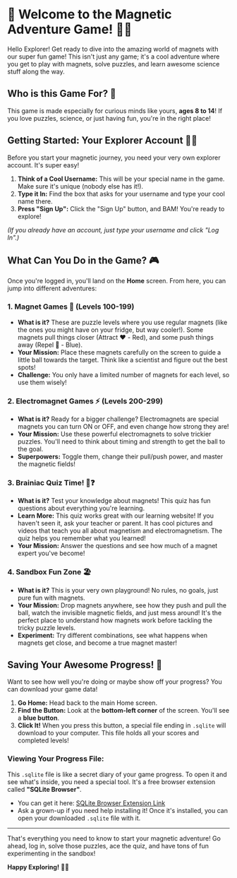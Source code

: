 # 🚀 Welcome to the Magnetic Adventure Game! 🧲✨

Hello Explorer! Get ready to dive into the amazing world of magnets with our super fun game! This isn't just any game; it's a cool adventure where you get to play with magnets, solve puzzles, and learn awesome science stuff along the way.

## Who is this Game For? 🤔

This game is made especially for curious minds like yours, **ages 8 to 14**! If you love puzzles, science, or just having fun, you're in the right place!

## Getting Started: Your Explorer Account 🧑‍🚀

Before you start your magnetic journey, you need your very own explorer account. It's super easy!

1.  **Think of a Cool Username:** This will be your special name in the game. Make sure it's unique (nobody else has it!).
2.  **Type it In:** Find the box that asks for your username and type your cool name there.
3.  **Press "Sign Up":** Click the "Sign Up" button, and BAM! You're ready to explore!

_(If you already have an account, just type your username and click "Log In".)_

## What Can You Do in the Game? 🎮

Once you're logged in, you'll land on the **Home** screen. From here, you can jump into different adventures:

### 1. Magnet Games 🧲 (Levels 100-199)

- **What is it?** These are puzzle levels where you use regular magnets (like the ones you might have on your fridge, but way cooler!). Some magnets pull things closer (Attract ❤️ - Red), and some push things away (Repel 🔵 - Blue).
- **Your Mission:** Place these magnets carefully on the screen to guide a little ball towards the target. Think like a scientist and figure out the best spots!
- **Challenge:** You only have a limited number of magnets for each level, so use them wisely!

### 2. Electromagnet Games ⚡ (Levels 200-299)

- **What is it?** Ready for a bigger challenge? Electromagnets are special magnets you can turn ON or OFF, and even change how strong they are!
- **Your Mission:** Use these powerful electromagnets to solve trickier puzzles. You'll need to think about timing and strength to get the ball to the goal.
- **Superpowers:** Toggle them, change their pull/push power, and master the magnetic fields!

### 3. Brainiac Quiz Time! 🧠❓

- **What is it?** Test your knowledge about magnets! This quiz has fun questions about everything you're learning.
- **Learn More:** This quiz works great with our learning website! If you haven't seen it, ask your teacher or parent. It has cool pictures and videos that teach you all about magnetism and electromagnetism. The quiz helps you remember what you learned!
- **Your Mission:** Answer the questions and see how much of a magnet expert you've become!

### 4. Sandbox Fun Zone 🏖️

- **What is it?** This is your very own playground! No rules, no goals, just pure fun with magnets.
- **Your Mission:** Drop magnets anywhere, see how they push and pull the ball, watch the invisible magnetic fields, and just mess around! It's the perfect place to understand how magnets work before tackling the tricky puzzle levels.
- **Experiment:** Try different combinations, see what happens when magnets get close, and become a true magnet master!

## Saving Your Awesome Progress! 💾

Want to see how well you're doing or maybe show off your progress? You can download your game data!

1.  **Go Home:** Head back to the main Home screen.
2.  **Find the Button:** Look at the **bottom-left corner** of the screen. You'll see a **blue button**.
3.  **Click It!** When you press this button, a special file ending in `.sqlite` will download to your computer. This file holds all your scores and completed levels!

### Viewing Your Progress File:

This `.sqlite` file is like a secret diary of your game progress. To open it and see what's inside, you need a special tool. It's a free browser extension called **"SQLite Browser"**.

- You can get it here: [SQLite Browser Extension Link](https://chromewebstore.google.com/detail/sqlite-browser/iclckldkfemlnecocpphinnplnmijkol?hl=en)
- Ask a grown-up if you need help installing it! Once it's installed, you can open your downloaded `.sqlite` file with it.

---

That's everything you need to know to start your magnetic adventure! Go ahead, log in, solve those puzzles, ace the quiz, and have tons of fun experimenting in the sandbox!

**Happy Exploring!** 🚀🌟
